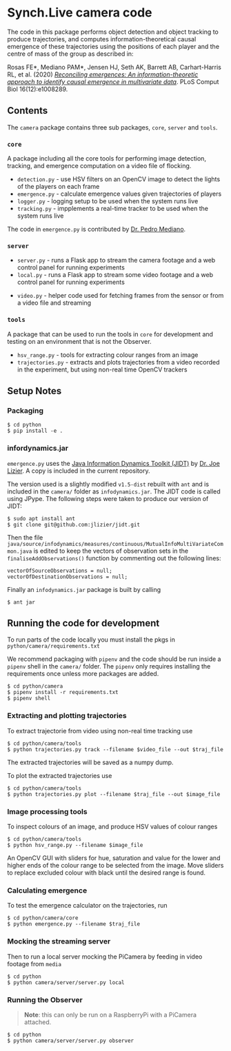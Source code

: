 # Synch.Live camera code

The code in this package performs object detection and object tracking to
produce trajectories, and computes information-theoretical causal emergence of
these trajectories using the positions of each player and the centre of mass of
the group as described in:

Rosas FE*, Mediano PAM*, Jensen HJ, Seth AK, Barrett AB, Carhart-Harris RL, et al.
(2020) [_Reconciling emergences: An information-theoretic approach to identify
causal emergence in multivariate data_](https://doi.org/10.1371/journal.pcbi.1008289).
PLoS Comput Biol 16(12):e1008289.


## Contents

The `camera` package contains three sub packages, `core`, `server` and `tools`.

### `core`
A package including all the core tools for performing image detection, tracking,
and emergence computation on a video file of flocking.

- `detection.py` - use HSV filters on an OpenCV image to detect the lights of
the players on each frame
- `emergence.py` - calculate emergence values given trajectories of players
- `logger.py` - logging setup to be used when the system runs live
- `tracking.py` - impplements a real-time tracker to be used when the system
runs live

The code in `emergence.py` is contributed by [Dr. Pedro Mediano](https://github.com/pmediano).

### `server`

- `server.py` - runs a Flask app to stream the camera footage and a web control
panel for running experiments
- `local.py` - runs a Flask app to stream some video footage and a web control
panel for running experiments
* `video.py` - helper code used for fetching frames from the sensor or from a video
file and streaming

### `tools`
A package that can be used to run the tools in `core` for development and testing
on an environment that is not the Observer.

- `hsv_range.py` - tools for extracting colour ranges from an image
- `trajectories.py` - extracts and plots trajectories from a video recorded in
the experiment, but using non-real time OpenCV trackers


## Setup Notes

### Packaging

    $ cd python
    $ pip install -e .

### infordynamics.jar
`emergence.py` uses the [Java Information Dynamics Toolkit (JIDT)](https://github.com/jlizier/jidt/)
by [Dr. Joe Lizier](https://github.com/jlizier). A copy is included in the current repository.

The version used is a slightly modified `v1.5-dist` rebuilt with `ant` and is included in
the `camera/` folder as `infodynamics.jar`. The JIDT code is called using JPype.
The following steps were taken to produce our version of JIDT:

    $ sudo apt install ant
    $ git clone git@github.com:jlizier/jidt.git

Then the file `java/source/infodynamics/measures/continuous/MutualInfoMultiVariateCommon.java`
is edited to keep the vectors of observation sets in the `finaliseAddObservations()` function
by commenting out the following lines:

    vectorOfSourceObservations = null;
    vectorOfDestinationObservations = null;

Finally an `infodynamics.jar` package is built by calling

    $ ant jar


## Running the code for development

To run parts of the code locally you must install the pkgs in `python/camera/requirements.txt`

We recommend packaging with `pipenv` and the code should be run inside a `pipenv`
shell in the `camera/` folder. The `pipenv` only requires installing the requirements
once unless more packages are added.

    $ cd python/camera
    $ pipenv install -r requirements.txt
    $ pipenv shell

### Extracting and plotting trajectories

To extract trajectorie from video using non-real time tracking use

    $ cd python/camera/tools
    $ python trajectories.py track --filename $video_file --out $traj_file

The extracted trajectories will be saved as a numpy dump.

To plot the extracted trajectories use

    $ cd python/camera/tools
    $ python trajectories.py plot --filename $traj_file --out $image_file


### Image processing tools

To inspect colours of an image, and produce HSV values of colour ranges

    $ cd python/camera/tools
    $ python hsv_range.py --filename $image_file

An OpenCV GUI with sliders for hue, saturation and value for the lower and
higher ends of the colour range to be selected from the image.
Move sliders to replace excluded colour with black until the desired range is
found.


### Calculating emergence

To test the emergence calculator on the trajectories, run

    $ cd python/camera/core
    $ python emergence.py --filename $traj_file


### Mocking the streaming server

Then to run a local server mocking the PiCamera by feeding in video footage from `media`

    $ cd python
    $ python camera/server/server.py local


### Running the Observer

> **Note**: this can only be run on a RaspberryPi with a PiCamera attached.

    $ cd python
    $ python camera/server/server.py observer

